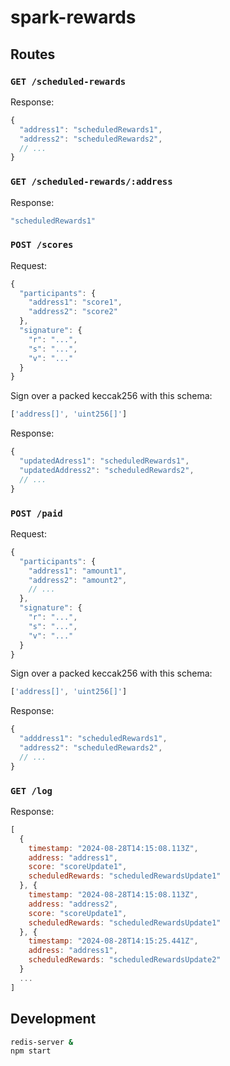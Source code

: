 # spark-rewards

## Routes

### `GET /scheduled-rewards`

Response:

```js
{
  "address1": "scheduledRewards1",
  "address2": "scheduledRewards2",
  // ...
}
```

### `GET /scheduled-rewards/:address`

Response:

```js
"scheduledRewards1"
```

### `POST /scores`

Request:

```js
{
  "participants": {
    "address1": "score1",
    "address2": "score2"
  },
  "signature": {
    "r": "...",
    "s": "...",
    "v": "..."
  }
}
```

Sign over a packed keccak256 with this schema:

```js
['address[]', 'uint256[]']
```

Response:

```js
{
  "updatedAdress1": "scheduledRewards1",
  "updatedAddress2": "scheduledRewards2",
  // ...
}
```

### `POST /paid`

Request:

```js
{
  "participants": {
    "address1": "amount1",
    "address2": "amount2",
    // ...
  },
  "signature": {
    "r": "...",
    "s": "...",
    "v": "..."
  }
}
```

Sign over a packed keccak256 with this schema:

```js
['address[]', 'uint256[]']
```

Response:

```js
{
  "adddress1": "scheduledRewards1",
  "address2": "scheduledRewards2",
  // ...
}
```

### `GET /log`

Response:

```js
[
  {
    timestamp: "2024-08-28T14:15:08.113Z",
    address: "address1",
    score: "scoreUpdate1",
    scheduledRewards: "scheduledRewardsUpdate1"
  }, {
    timestamp: "2024-08-28T14:15:08.113Z",
    address: "address2",
    score: "scoreUpdate1",
    scheduledRewards: "scheduledRewardsUpdate1"
  }, {
    timestamp: "2024-08-28T14:15:25.441Z",
    address: "address1",
    scheduledRewards: "scheduledRewardsUpdate2"
  }
  ...
]
```

## Development

```bash
redis-server &
npm start
```